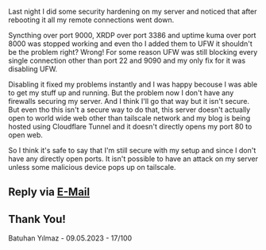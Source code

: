 Last night I did some security hardening on my server and noticed that after rebooting it all my remote connections went down. 

Syncthing over port 9000, XRDP over port 3386 and uptime kuma over port 8000 was stopped working and even tho I added them to UFW it shouldn't be the problem right? Wrong! For some reason UFW was still blocking every single connection other than port 22 and 9090 and my only fix for it was disabling UFW. 

Disabling it fixed my problems instantly and I was happy becouse I was able to get my stuff up and running. But the problem now I don't have any firewalls securing my server. And I think I'll go that way but it isn't secure. But even tho this isn't a secure way to do that, this server doesn't actually open to world wide web other than tailscale network and my blog is being hosted using Cloudflare Tunnel and it doesn't directly opens my port 80 to open web.

So I think it's safe to say that I'm still secure with my setup and since I don't have any directly open ports. It isn't possible to have an attack on my server unless some malicious device pops up on tailscale. 

## Reply via [E-Mail](mailto://batuhan@thebatuhansnetwork.xyz)
## Thank You!
Batuhan Yılmaz - 09.05.2023 - 17/100
